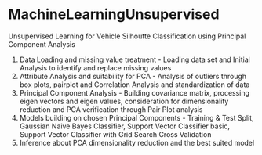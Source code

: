 # MachineLearningUnsupervised

Unsupervised Learning for Vehicle Silhoutte Classification using Principal Component Analysis 

1. Data Loading and missing value treatment - Loading data set and Initial Analysis to identify and replace missing values
2. Attribute Analysis and suitability for PCA - Analysis of outliers through box plots, pairplot and Correlation Analysis and standardization of data
3. Principal Component Analysis - Building covariance matrix, processing eigen vectors and eigen values, consideration for dimensionality reduction and PCA verification through Pair Plot analysis
4. Models building on chosen Principal Components - Training & Test Split, Gaussian Naive Bayes Classifier, Support Vector Classifier basic, Support Vector Classifier with Grid Search Cross Validation
5. Inference about PCA dimensionality reduction and the best suited model

